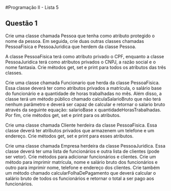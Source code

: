 #Programação II - Lista 5

## Questão 1
Crie uma classe chamada Pessoa que tenha como atributo protegido o nome da
pessoa. Em seguida, crie duas outras classes chamadas PessoaFisica e
PessoaJuridica que herdem da classe Pessoa.

A classe PessoaFisica terá como atributo privado o CPF, enquanto a classe
PessoaJuridica terá como atributos privados o CNPJ, a razão social e o nome
fantasia. Crie métodos get, set e print para todos os atributos das três classes.

Crie uma classe chamada Funcionario que herda da classe PessoaFisica. Essa
classe deverá ter como atributos privados a matrícula, o salário base do
funcionário e a quantidade de horas trabalhadas no mês. Além disso, a classe terá
um método público chamado calculaSalarioBruto que não terá nenhum
parâmetro e deverá ser capaz de calcular e retornar o salario bruto através da
seguinte equação: salarioBase x quantidadeHorasTrabalhadas. Por fim, crie
métodos get, set e print para os atributos.

Crie uma classe chamada Cliente herdeira da classe PessoaFisica. Essa classe
deverá ter atributos privados que armazenem um telefone e um endereço. Crie
métodos get, set e print para esses atributos.

Crie uma classe chamada Empresa herdeira da classe PessoaJuridica. Essa classe
deverá ter uma lista de funcionários e outra lista de clientes (pode ser vetor). Crie
métodos para adicionar funcionários e clientes. Crie um método para imprimir
matrícula, nome e salário bruto dos funcionários e outro para imprimir nome,
telefone e endereço dos clientes. Crie também um método chamado
calcularFolhaDePagamento que deverá calcular o salário bruto de todos os
funcionários e retornar o total a ser pago aos funcionários.
